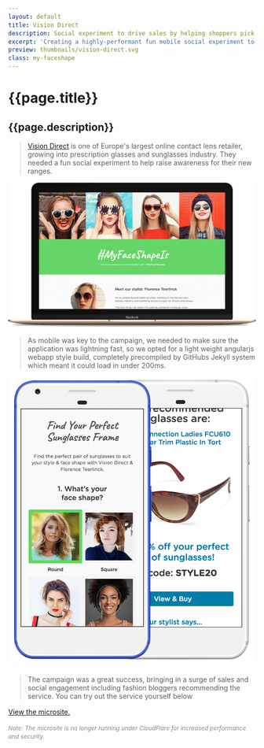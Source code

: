 ```yaml
---
layout: default
title: Vision Direct
description: Social experiment to drive sales by helping shoppers pick out their new sunglasses.
excerpt: 'Creating a highly-performant fun mobile social experiment to drive sales for a new product range built in AngularJS for a leading online contact lens retailer.'
preview: thumbnails/vision-direct.svg
class: my-faceshape
---
```


<h1>{{page.title}}</h1>
<h2>{{page.description}}</h2>

> <a href="http://www.visiondirect.co.uk/" target="_blank">Vision Direct</a> is one of Europe's largest online contact lens
> retailer, growing into prescription glasses and sunglasses industry.
> They needed a fun social experiment to help raise awareness
> for their new ranges.

![Vision Direct Webpage Screenshot](/images/vision-direct/macbook.png)

> As mobile was key to the campaign, we needed to make sure the application
> was lightning fast, so we opted for a light weight angularjs webapp style
> build, completely precompiled by GitHubs Jekyll system which meant it could
load in under 200ms.

![Vision Direct Mobile Screenshot](/images/vision-direct/pixel.png)

> The campaign was a great success, bringing in a surge of sales and social
> engagement including fashion bloggers recommending the service.
> You can try out the service yourself below

<a style="display: block; margin: 15px 0;" href="http://myfaceshapeis.visiondirect.co.uk/" target="_blank">View the microsite.</a>

<cite style="font-size: 12px; opacity: .5; line-height: .8em;">Note: The microsite is no longer running under CloudFlare for increased performance and security.</cite>
